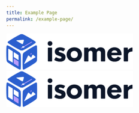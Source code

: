 ```yaml
---
title: Example Page
permalink: /example-page/
---
```

![](/images/isomer-logo.svg)
![](/images/isomer-logo.svg)
